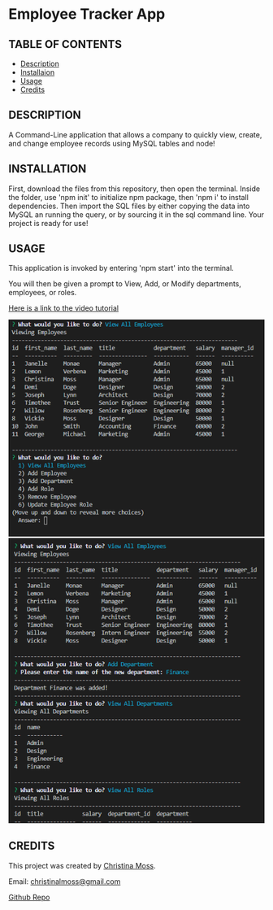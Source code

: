 # Employee Tracker App

## TABLE OF CONTENTS

* [Description](#description)
* [Installaion](#installation)
* [Usage](#usage)
* [Credits](#credits)

## DESCRIPTION

A Command-Line application that allows a company to quickly view, create, and change employee records using MySQL tables and node!

## INSTALLATION

First, download the files from this repository, then open the terminal. Inside the folder, use 'npm init' to initialize npm package, then 'npm i' to install dependencies. Then import the SQL files by either copying the data into MySQL an running the query, or by sourcing it in the sql command line. Your project is ready for use!

## USAGE

This application is invoked by entering 'npm start' into the terminal.

You will then be given a prompt to View, Add, or Modify departments, employees, or roles.

[Here is a link to the video tutorial](https://drive.google.com/file/d/1cEa9vB6biqQ_7e7eEU7ScAUGybWxtgEM/view)

![Prompts](images/prompts.png)
![Deployed App](images/deployed.png)

## CREDITS

This project was created by [Christina Moss](https://github.com/cmoss703).

Email: christinalmoss@gmail.com

[Github Repo](https://github.com/cmoss703/employee-tracker)
